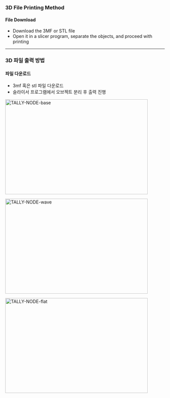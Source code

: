 ### 3D File Printing Method

#### File Download

* Download the 3MF or STL file
* Open it in a slicer program, separate the objects, and proceed with printing

---

### 3D 파일 출력 방법

#### 파일 다운로드
- 3mf 혹은 stl 파일 다운로드
- 슬라이서 프로그램에서 오브젝트 분리 후 출력 진행


<img src="/web/images/3d/TALLY-NODE-base.png" width="450px" height="300px" alt="TALLY-NODE-base"></img><br/>

<img src="/web/images/3d/TALLY-NODE-wave.png" width="450px" height="300px" alt="TALLY-NODE-wave"></img><br/>

<img src="/web/images/3d/TALLY-NODE-flat.png" width="450px" height="300px" alt="TALLY-NODE-flat"></img><br/>

